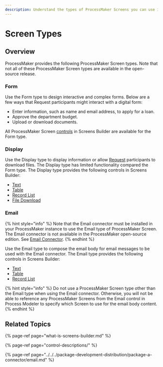 ```yaml
---
description: Understand the types of ProcessMaker Screens you can use in Screens Builder.
---
```


# Screen Types

## Overview

ProcessMaker provides the following ProcessMaker Screen types. Note that not all of these ProcessMaker Screen types are available in the open-source release.

### Form

Use the Form type to design interactive and complex forms. Below are a few ways that Request participants might interact with a digital form:

* Enter information, such as name and email address, to apply for a loan.
* Approve the department budget.
* Upload or download documents.

All ProcessMaker Screen [controls](control-descriptions/) in Screens Builder are available for the Form type.

### Display

Use the Display type to display information or allow [Request](../../../using-processmaker/requests/what-is-a-request.md) participants to download files. The Display type has limited functionality compared the Form type. The Display type provides the following controls in Screens Builder:

* [Text](control-descriptions/textarea-control-settings.md)
* [Table](control-descriptions/multi-column-button-control-settings.md)
* [Record List](control-descriptions/record-list-control-settings.md)
* [File Download](control-descriptions/file-download-control-settings.md)

### Email

{% hint style="info" %}
Note that the Email connector must be installed in your ProcessMaker instance to use the Email type of ProcessMaker Screen. The Email connector is not available in the ProcessMaker open-source edition. See [Email Connector](../../process-design/model-processes-using-connectors/available-connectors-from-processmaker/email-connector.md).
{% endhint %}

Use the Email type to compose the email body for email messages to be used with the Email connector. The Email type provides the following controls in Screens Builder:

* [Text](control-descriptions/text-control-settings.md)
* [Table](control-descriptions/multi-column-button-control-settings.md)
* [Record List](control-descriptions/record-list-control-settings.md)

{% hint style="info" %}
Do not use a ProcessMaker Screen type other than the Email type when using the Email connector. Otherwise, you will not be able to reference any ProcessMaker Screens from the Email control in Process Modeler to specify which Screen to use for the email body content.
{% endhint %}

## Related Topics

{% page-ref page="what-is-screens-builder.md" %}

{% page-ref page="control-descriptions/" %}

{% page-ref page="../../../package-development-distribution/package-a-connector/email.md" %}

